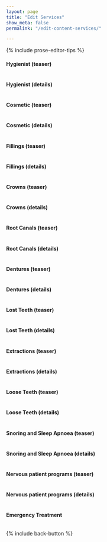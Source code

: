 ```yaml
---
layout: page
title: "Edit Services"
show_meta: false
permalink: "/edit-content-services/"

---
```

{% include prose-editor-tips %}  

#### Hygienist (teaser) 
<a href="http://prose.io/{% include config/target-website-prose-url %}/edit/gh-pages/_includes/user-edit/Services-Teaser-Hygienist.md"><img src="{{ site.urlimg }}/edit-button.png"  alt="" border="0" /></a>  

#### Hygienist (details)
<a href="http://prose.io/{% include config/target-website-prose-url %}/edit/gh-pages/_includes/user-edit/Services-Details-Hygienist.md"><img src="{{ site.urlimg }}/edit-button.png"  alt="" border="0" /></a>  


#### Cosmetic (teaser) 
<a href="http://prose.io/{% include config/target-website-prose-url %}/edit/gh-pages/_includes/user-edit/Services-Teaser-Cosmetic.md"><img src="{{ site.urlimg }}/edit-button.png"  alt="" border="0" /></a>  

#### Cosmetic (details)
<a href="http://prose.io/{% include config/target-website-prose-url %}/edit/gh-pages/_includes/user-edit/Services-Details-Cosmetic.md"><img src="{{ site.urlimg }}/edit-button.png"  alt="" border="0" /></a>  


#### Fillings (teaser) 
<a href="http://prose.io/{% include config/target-website-prose-url %}/edit/gh-pages/_includes/user-edit/Services-Teaser-Fillings.md"><img src="{{ site.urlimg }}/edit-button.png"  alt="" border="0" /></a>  

#### Fillings (details)
<a href="http://prose.io/{% include config/target-website-prose-url %}/edit/gh-pages/_includes/user-edit/Services-Details-Fillings.md"><img src="{{ site.urlimg }}/edit-button.png"  alt="" border="0" /></a>  


#### Crowns (teaser) 
<a href="http://prose.io/{% include config/target-website-prose-url %}/edit/gh-pages/_includes/user-edit/Services-Teaser-Crowns.md"><img src="{{ site.urlimg }}/edit-button.png"  alt="" border="0" /></a>  

#### Crowns (details)
<a href="http://prose.io/{% include config/target-website-prose-url %}/edit/gh-pages/_includes/user-edit/Services-Details-Crowns.md"><img src="{{ site.urlimg }}/edit-button.png"  alt="" border="0" /></a>  


#### Root Canals (teaser) 
<a href="http://prose.io/{% include config/target-website-prose-url %}/edit/gh-pages/_includes/user-edit/Services-Teaser-Root-Canals.md"><img src="{{ site.urlimg }}/edit-button.png"  alt="" border="0" /></a>  

#### Root Canals (details)
<a href="http://prose.io/{% include config/target-website-prose-url %}/edit/gh-pages/_includes/user-edit/Services-Details-Root-Canals.md"><img src="{{ site.urlimg }}/edit-button.png"  alt="" border="0" /></a>  


#### Dentures (teaser) 
<a href="http://prose.io/{% include config/target-website-prose-url %}/edit/gh-pages/_includes/user-edit/Services-Teaser-Dentures.md"><img src="{{ site.urlimg }}/edit-button.png"  alt="" border="0" /></a>  

#### Dentures (details)
<a href="http://prose.io/{% include config/target-website-prose-url %}/edit/gh-pages/_includes/user-edit/Services-Details-Dentures.md"><img src="{{ site.urlimg }}/edit-button.png"  alt="" border="0" /></a>  


#### Lost Teeth (teaser) 
<a href="http://prose.io/{% include config/target-website-prose-url %}/edit/gh-pages/_includes/user-edit/Services-Teaser-Lost-Teeth.md"><img src="{{ site.urlimg }}/edit-button.png"  alt="" border="0" /></a>  

#### Lost Teeth (details)
<a href="http://prose.io/{% include config/target-website-prose-url %}/edit/gh-pages/_includes/user-edit/Services-Details-Lost-Teeth.md"><img src="{{ site.urlimg }}/edit-button.png"  alt="" border="0" /></a>  


#### Extractions (teaser) 
<a href="http://prose.io/{% include config/target-website-prose-url %}/edit/gh-pages/_includes/user-edit/Services-Teaser-Extractions.md"><img src="{{ site.urlimg }}/edit-button.png"  alt="" border="0" /></a>  

#### Extractions (details)
<a href="http://prose.io/{% include config/target-website-prose-url %}/edit/gh-pages/_includes/user-edit/Services-Details-Extractions.md"><img src="{{ site.urlimg }}/edit-button.png"  alt="" border="0" /></a>  


#### Loose Teeth (teaser) 
<a href="http://prose.io/{% include config/target-website-prose-url %}/edit/gh-pages/_includes/user-edit/Services-Teaser-Loose-Teeth.md"><img src="{{ site.urlimg }}/edit-button.png"  alt="" border="0" /></a>  

#### Loose Teeth (details)
<a href="http://prose.io/{% include config/target-website-prose-url %}/edit/gh-pages/_includes/user-edit/Services-Details-Loose-Teeth.md"><img src="{{ site.urlimg }}/edit-button.png"  alt="" border="0" /></a>  


#### Snoring and Sleep Apnoea (teaser) 
<a href="http://prose.io/{% include config/target-website-prose-url %}/edit/gh-pages/_includes/user-edit/Services-Teaser-Snoring-Sleep-Apnoea.md"><img src="{{ site.urlimg }}/edit-button.png"  alt="" border="0" /></a>  

#### Snoring and Sleep Apnoea (details)
<a href="http://prose.io/{% include config/target-website-prose-url %}/edit/gh-pages/_includes/user-edit/Services-Details-Snoring-Sleep-Apnoea.md"><img src="{{ site.urlimg }}/edit-button.png"  alt="" border="0" /></a>  

#### Nervous patient programs (teaser) 
<a href="http://prose.io/{% include config/target-website-prose-url %}/edit/gh-pages/_includes/user-edit/Services-Teaser-Nervous-Patient-Programs.md"><img src="{{ site.urlimg }}/edit-button.png"  alt="" border="0" /></a>  

#### Nervous patient programs (details)
<a href="http://prose.io/{% include config/target-website-prose-url %}/edit/gh-pages/_includes/user-edit/Services-Details-Nervous-Patient-Programs.md"><img src="{{ site.urlimg }}/edit-button.png"  alt="" border="0" /></a>  

#### Emergency Treatment
<a href="http://prose.io/{% include config/target-website-prose-url %}/edit/gh-pages/_includes/user-edit/Services-Details-Emergency-Treatment.md"><img src="{{ site.urlimg }}/edit-button.png"  alt="" border="0" /></a>  

{% include back-button %}